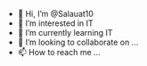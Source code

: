 - 👋 Hi, I’m @Salauat10
- 👀 I’m interested in IT
- 🌱 I’m currently learning IT
- 💞️ I’m looking to collaborate on ...
- 📫 How to reach me ...

<!---
Salauat10/Salauat10 is a ✨ special ✨ repository because its `README.md` (this file) appears on your GitHub profile.
You can click the Preview link to take a look at your changes.
--->
